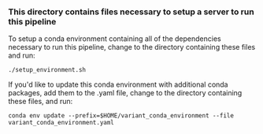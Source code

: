 ### This directory contains files necessary to setup a server to run this pipeline

To setup a conda environment containing all of the dependencies necessary to run this pipeline, change to the directory containing these files and run:

```
./setup_environment.sh
```

If you'd like to update this conda environment with additional conda packages, add them to the .yaml file, change to the directory containing these files, and run:

```
conda env update --prefix=$HOME/variant_conda_environment --file variant_conda_environment.yaml
```

